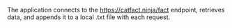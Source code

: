 The application connects to the https://catfact.ninja/fact endpoint, retrieves data, and appends it to a local .txt file with each request.
